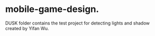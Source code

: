 # mobile-game-design.

DUSK folder contains the test project for detecting lights and shadow created by Yifan Wu.
